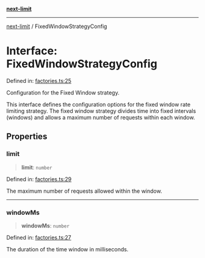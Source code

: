 [**next-limit**](../README.md)

***

[next-limit](../README.md) / FixedWindowStrategyConfig

# Interface: FixedWindowStrategyConfig

Defined in: [factories.ts:25](https://github.com/saoudi-h/next-limit/blob/45012419e7c26986c08104835525b0ea21d24a3f/src/factories.ts#L25)

Configuration for the Fixed Window strategy.

This interface defines the configuration options for the fixed window rate limiting strategy.
The fixed window strategy divides time into fixed intervals (windows) and allows
a maximum number of requests within each window.

## Properties

### limit

> **limit**: `number`

Defined in: [factories.ts:29](https://github.com/saoudi-h/next-limit/blob/45012419e7c26986c08104835525b0ea21d24a3f/src/factories.ts#L29)

The maximum number of requests allowed within the window.

***

### windowMs

> **windowMs**: `number`

Defined in: [factories.ts:27](https://github.com/saoudi-h/next-limit/blob/45012419e7c26986c08104835525b0ea21d24a3f/src/factories.ts#L27)

The duration of the time window in milliseconds.
